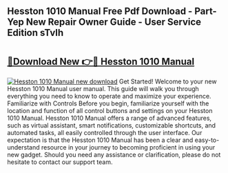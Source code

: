 ## Hesston 1010 Manual Free Pdf Download - Part-Yep New Repair Owner Guide - User Service Edition sTvIh

# <h2><a href="http://bc48371.oget.top/?id=Hesston+1010+Manual">🔗Download New 👉🔴 Hesston 1010 Manual</a></h2>

[![Hesston 1010 Manual new download](https://i.imgur.com/5g1atiW.png)](http://bc48371.oget.top/?id=Hesston+1010+Manual)
Get Started! Welcome to your new Hesston 1010 Manual user manual. This guide will walk you through everything you need to know to operate and maximize your experience. Familiarize with Controls Before you begin, familiarize yourself with the location and function of all control buttons and settings on your Hesston 1010 Manual. Hesston 1010 Manual offers a range of advanced features, such as virtual assistant, smart notifications, customizable shortcuts, and automated tasks, all easily controlled through the user interface. Our expectation is that the Hesston 1010 Manual has been a clear and easy-to-understand resource in your journey to becoming proficient in using your new gadget. Should you need any assistance or clarification, please do not hesitate to contact our support team.
